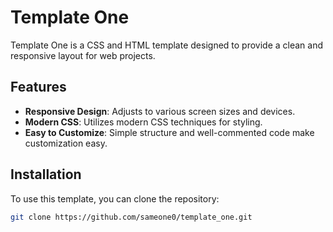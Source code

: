 # Template One

Template One is a CSS and HTML template designed to provide a clean and responsive layout for web projects.

## Features

- **Responsive Design**: Adjusts to various screen sizes and devices.
- **Modern CSS**: Utilizes modern CSS techniques for styling.
- **Easy to Customize**: Simple structure and well-commented code make customization easy.

## Installation

To use this template, you can clone the repository:

```bash
git clone https://github.com/sameone0/template_one.git
